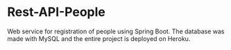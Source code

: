 # Rest-API-People
Web service for registration of people using Spring Boot. The database was made with MySQL and the entire project is deployed on Heroku.
